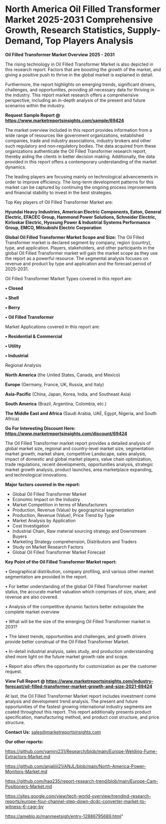 # North America Oil Filled Transformer Market 2025-2031 Comprehensive Growth, Research Statistics, Supply-Demand,  Top Players Analysis

<Strong> Oil Filled Transformer Market Overview 2025 - 2031</strong>

The rising technology in Oil Filled Transformer Market is also depicted in this research report. Factors that are boosting the growth of the market, and giving a positive push to thrive in the global market is explained in detail.

Furthermore, the report highlights on emerging trends, significant drivers, challenges, and opportunities, providing all necessary data for thriving in the industry. This report market research offers a comprehensive perspective, including an in-depth analysis of the present and future scenarios within the industry.

<strong>Request Sample Report @ <a href=https://www.marketreportsinsights.com/sample/69424>https://www.marketreportsinsights.com/sample/69424</a></strong>

The market overview included in this report provides information from a wide range of resources like government organizations, established companies, trade and industry associations, industry brokers and other such regulatory and non-regulatory bodies. The data acquired from these organizations authenticate the Oil Filled Transformer research report, thereby aiding the clients in better decision making. Additionally, the data provided in this report offers a contemporary understanding of the market dynamics.

The leading players are focusing mainly on technological advancements in order to improve efficiency. The long-term development patterns for this market can be captured by continuing the ongoing process improvements and financial stability to invest in the best strategies.

Top Key players of Oil Filled Transformer Market are:

<strong>Hyundai Heavy Industries, American Electric Components, Eaton, General Electric, EFACEC Group, Hammond Power Solutions, Schneider Electric, Kirloskar Electric, Hyosung Power & Industrial Systems Performance Group, EMCO, Mitsubishi Electric Corporation</strong>

<strong><b>Global Oil Filled Transformer Market Scope and Size:</b></strong>
The Oil Filled Transformer market is declared segment by company, region (country), type, and application. Players, stakeholders, and other participants in the global Oil Filled Transformer market will gain the market scope as they use the report as a powerful resource. The segmental analysis focuses on revenue and product by type and application and the forecast period of 2025-2031.

Oil Filled Transformer Market Types covered in this report are:

<strong>• Closed

• Shell

• Berry

• Oil Filled Transformer</strong>

Market Applications covered in this report are:

<strong>• Residential & Commercial

• Utility

• Industrial</strong> 

Regional Analysis

<strong>North America</strong> (the United States, Canada, and Mexico)

<strong>Europe</strong> (Germany, France, UK, Russia, and Italy)

<strong>Asia-Pacific</strong> (China, Japan, Korea, India, and Southeast Asia)

<strong>South America</strong> (Brazil, Argentina, Colombia, etc.)

<strong>The Middle East and Africa</strong> (Saudi Arabia, UAE, Egypt, Nigeria, and South Africa)

<strong>Go For Interesting Discount Here: <a href=https://www.marketreportsinsights.com/discount/69424>https://www.marketreportsinsights.com/discount/69424</a></strong>

The Oil Filled Transformer market report provides a detailed analysis of global market size, regional and country-level market size, segmentation market growth, market share, competitive Landscape, sales analysis, impact of domestic and global market players, value chain optimization, trade regulations, recent developments, opportunities analysis, strategic market growth analysis, product launches, area marketplace expanding, and technological innovations.

<strong><b>Major factors covered in the report:</b></strong>
<ul>
  <li>Global Oil Filled Transformer Market </li>
  <li>Economic Impact on the Industry</li>
  <li>Market Competition in terms of Manufacturers</li>
  <li>Production, Revenue (Value) by geographical segmentation</li>
  <li>Production, Revenue (Value), Price Trend by Type</li>
  <li>Market Analysis by Application</li>
  <li>Cost Investigation</li>
  <li>Industrial Chain, Raw material sourcing strategy and Downstream Buyers</li>
  <li>Marketing Strategy comprehension, Distributors and Traders</li>
  <li>Study on Market Research Factors</li>
  <li>Global Oil Filled Transformer Market Forecast</li>
</ul>

<strong><b>Key Point of the Oil Filled Transformer Market report:</b></strong>

• Geographical distribution, company profiling, and various other market segmentation are provided in the report.

• For better understanding of the global Oil Filled Transformer market status, the accurate market valuation which comprises of size, share, and revenue are also covered.

• Analysis of the competitive dynamic factors better extrapolate the complete market overview

• What will be the size of the emerging Oil Filled Transformer market in 2031?

• The latest trends, opportunities and challenges, and growth drivers provide better construal of the Oil Filled Transformer Market.

• In-detail industrial analysis, sales study, and production understanding shed more light on the future market growth rate and scope.

• Report also offers the opportunity for customization as per the customer request.

<strong><b>View Full Report @ <a href=https://www.marketreportsinsights.com/industry-forecast/oil-filled-transformer-market-growth-and-size-2021-69424>https://www.marketreportsinsights.com/industry-forecast/oil-filled-transformer-market-growth-and-size-2021-69424</a></b></strong>


At last, the Oil Filled Transformer Market report includes investment come analysis and development trend analysis. The present and future opportunities of the fastest growing international industry segments are coated throughout this report. This report additionally presents product specification, manufacturing method, and product cost structure, and price structure.

<strong>Contact Us:</strong>
sales@marketreportsinsights.com

<strong>Our other reports:</strong>

<a href=https://github.com/yamini231/Research/blob/main/Europe-Welding-Fume-Extractors-Market.md>https://github.com/yamini231/Research/blob/main/Europe-Welding-Fume-Extractors-Market.md</a>

<a href=https://github.com/anjaliiii21/ANJL/blob/main/North-America-Power-Monitors-Market.md>https://github.com/anjaliiii21/ANJL/blob/main/North-America-Power-Monitors-Market.md</a>

<a href=https://github.com/haq235/report-research-trend/blob/main/Europe-Cam-Positioners-Market.md>https://github.com/haq235/report-research-trend/blob/main/Europe-Cam-Positioners-Market.md</a>

<a href=https://sites.google.com/view/tech-world-overview/trendind-research-reports/europe-four-channel-step-down-dcdc-converter-market-to-witness-6-cagr-by>https://sites.google.com/view/tech-world-overview/trendind-research-reports/europe-four-channel-step-down-dcdc-converter-market-to-witness-6-cagr-by</a>

<a href=https://ameblo.jp/manmeetsigh/entry-12886795689.html>https://ameblo.jp/manmeetsigh/entry-12886795689.html</a>"
